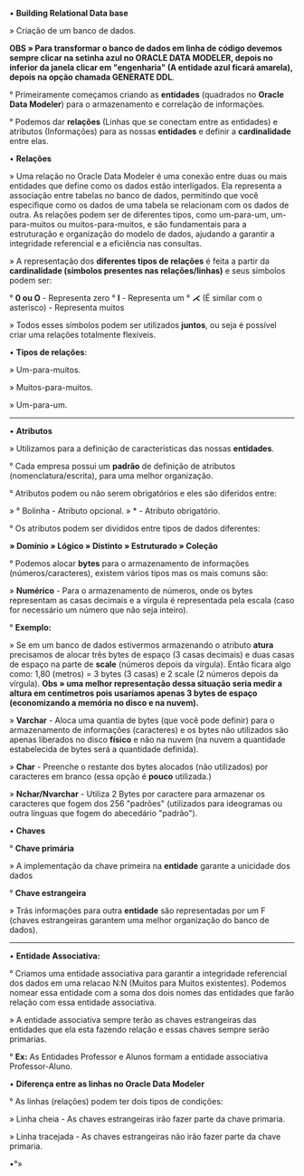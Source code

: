 • **Building Relational Data base**

» Criação de um banco de dados.

**OBS » Para transformar o banco de dados em linha de código devemos sempre clicar na setinha azul no ORACLE DATA MODELER, depois no inferior da janela clicar em "engenharia" (A entidade azul ficará amarela), depois na opção chamada GENERATE DDL**.

° Primeiramente começamos criando as **entidades** (quadrados no **Oracle Data Modeler**) para o armazenamento e correlação de informações.

° Podemos dar **relações** (Linhas que se conectam entre as entidades) e atributos (Informações) para as nossas **entidades** e definir a **cardinalidade** entre elas.

• **Relações** 

» Uma relação no Oracle Data Modeler é uma conexão entre duas ou mais entidades que define como os dados estão interligados. Ela representa a associação entre tabelas no banco de dados, permitindo que você especifique como os dados de uma tabela se relacionam com os dados de outra. As relações podem ser de diferentes tipos, como um-para-um, um-para-muitos ou muitos-para-muitos, e são fundamentais para a estruturação e organização do modelo de dados, ajudando a garantir a integridade referencial e a eficiência nas consultas.


» A representação dos **diferentes tipos de relações** é feita a partir da **cardinalidade (simbolos presentes nas relações/linhas)** e seus símbolos podem ser:

° **0 ou O** - Representa zero
° **I** - Representa um
° **⋌** (É similar com o asterisco) - Representa muitos

» Todos esses símbolos podem ser utilizados **juntos**, ou seja é possível criar uma relações totalmente flexíveis.

• **Tipos de relações**:

» Um-para-muitos.

» Muitos-para-muitos.

» Um-para-um.

-------------------------------------------------------------------------------

• **Atributos**

» Utilizamos para a definição de características das nossas **entidades**.

° Cada empresa possui um **padrão** de definição de atributos (nomenclatura/escrita), para uma melhor organização.

° Atributos podem ou não serem obrigatórios e eles são diferidos entre:

» ° Bolinha - Atributo opcional.
» * - Atributo obrigatório. 

° Os atributos podem ser divididos entre tipos de dados diferentes:

**» Domínio
» Lógico
» Distinto
» Estruturado
» Coleção**

° Podemos alocar **bytes** para o armazenamento de informações (números/caracteres), existem vários tipos mas os mais comuns são:

» **Numérico** -  Para o armazenamento de números, onde os bytes representam as casas decimais e a vírgula é representada pela escala (caso for necessário um número que não seja inteiro).

° **Exemplo:**

» Se em um banco de dados estivermos armazenando o atributo **atura** precisamos de alocar três bytes de espaço (3 casas decimais) e duas casas de espaço na parte de **scale** (números depois da vírgula). Então ficara algo como: 1,80 (metros) = 3 bytes (3 casas) e 2 scale (2 números depois da vírgula). **Obs » uma melhor representação dessa situação seria medir a altura em centímetros pois usaríamos apenas 3 bytes de espaço (economizando a memória no disco e na nuvem).**

» **Varchar** - Aloca uma quantia de bytes (que você pode definir) para o armazenamento de informações (caracteres) e os bytes não utilizados são apenas liberados no disco **físico** e não na nuvem (na nuvem a quantidade estabelecida de bytes será a quantidade definida).

» **Char** - Preenche o restante dos bytes alocados (não utilizados) por caracteres em branco (essa opção é **pouco** utilizada.)

» **Nchar/Nvarchar** - Utiliza 2 Bytes por caractere para armazenar os caracteres que fogem dos 256 "padrões" (utilizados para ideogramas ou outra línguas que fogem do abecedário "padrão").

• **Chaves**

° **Chave primária**

» A implementação da chave primeira na **entidade** garante a unicidade dos dados 

° **Chave estrangeira**

» Trás informações para outra **entidade** são representadas por um F (chaves estrangeiras garantem uma melhor organização do banco de dados).

-------------------------------------------------------------------------------

• **Entidade Associativa:**

° Criamos uma entidade associativa para garantir a integridade referencial dos dados em uma relacao N:N (Muitos para Muitos existentes). Podemos nomear essa entidade com a soma dos dois nomes das entidades que farão relação com essa entidade associativa.

» A entidade associativa sempre terão as chaves estrangeiras das entidades que ela esta fazendo relação e essas chaves sempre serão primarias.

° **Ex:** As Entidades Professor e Alunos formam a entidade associativa Professor-Aluno.

• **Diferença entre as linhas no Oracle Data Modeler**

° As linhas (relações) podem ter dois tipos de condições:

» Linha cheia - As chaves estrangeiras irão fazer parte da chave primaria. 

» Linha tracejada - As chaves estrangeiras não irão fazer parte da chave primaria.















•°»
